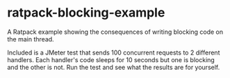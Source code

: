 
ratpack-blocking-example
========================

A Ratpack example showing the consequences of writing blocking code on the main thread.

Included is a JMeter test that sends 100 concurrent requests to 2 different handlers.  Each handler's code sleeps for 10 seconds but one is blocking and the other is not.  Run the test and see what the results are for yourself.
